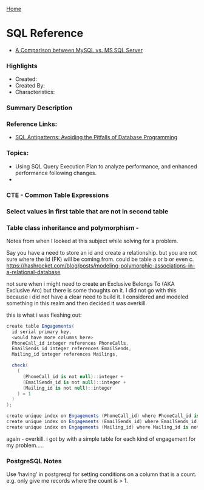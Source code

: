 [Home](../)

# SQL Reference

- [A Comparison between MySQL vs. MS SQL Server](https://medium.com/@mindfiresolutions.usa/a-comparison-between-mysql-vs-ms-sql-server-58b537e474be)

### Highlights

- Created:
- Created By:
- Characteristics:

### Summary Description

### Reference Links:

- [SQL Antipatterns: Avoiding the Pitfalls of Database Programming](https://pragprog.com/book/bksqla/sql-antipatterns)

### Topics:

- Using SQL Query Execution Plan to analyze performance, and enhanced performance following changes.
-

### CTE - Common Table Expressions

### Select values in first table that are not in second table

### Table class inheritance and polymorphism -

Notes from when I looked at this subject while solving for a problem.

Say you have a need to store an id and create a relationship. but you are not sure where the Id (FK) will be coming from. could be table a or b or even c.  
https://hashrocket.com/blog/posts/modeling-polymorphic-associations-in-a-relational-database

not sure when i might need to create an Exclusive Belongs To (AKA Exclusive Arc) but there is some thoughts on it. I did not go with this because i did not have a clear need to build it. I considered and modeled something in this realm and then decided it was overkill.

this is what i was fleshing out:

```csharp
create table Engagements(
  id serial primary key,
  <would have more columns here>
  PhoneCall_id integer references PhoneCalls,
  EmailSends_id integer references EmailSends,
  Mailing_id integer references Mailings,

  check(
    (
      (PhoneCall_id is not null)::integer +
      (EmailSends_id is not null)::integer +
      (Mailing_id is not null)::integer
    ) = 1
  )
);

create unique index on Engagements (PhoneCall_id) where PhoneCall_id is not null;
create unique index on Engagements (EmailSends_id) where EmailSends_id is not null;
create unique index on Engagements (Mailing_id) where Mailing_id is not null;
```

again - overkill. i got by with a simple table for each kind of engagement for my problem…..

### PostgreSQL Notes

Use ‘having’ in postgresql for setting conditions on a column that is a count. e.g. only give me records where the count is > 1.
